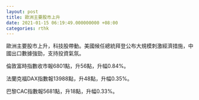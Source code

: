 ```yaml
---
layout: post
title: 歐洲主要股市上升
date: 2021-01-15 06:19:49.000000000 +08:00
categories: rthk
---
```


歐洲主要股市上升，科技股帶動。美國候任總統拜登公布大規模刺激經濟措施，中國出口數據強勁，支持投資氣氛。

倫敦富時指數收市報6801點，升56點，升幅0.84%。

法蘭克福DAX指數報13988點，升48點，升幅0.35%。

巴黎CAC指數報5681點，升18點，升幅0.33%。
